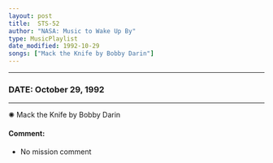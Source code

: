 ```yaml
---
layout: post
title:  STS-52
author: "NASA: Music to Wake Up By"
type: MusicPlaylist
date_modified: 1992-10-29
songs: ["Mack the Knife by Bobby Darin"]
---
```


----
### DATE: October 29, 1992
----
✺ Mack the Knife by Bobby Darin

#### Comment:
* No mission comment



<br/>
<center>
	<a target="_blank"
	   href="https://twitter.com/intent/tweet?hashtags=Space,NASA,Playlist,NASAWakeupCalls,SpaceProgram&text={{ page.author}}, '{{ page.songs.first }}' {{ page.title }}, {{ page.date | date: '%B %d, %Y' }}. {{ site.url }}{{ page.url }} @nasawakeupcalls">
	   <i class="fab fa-twitter" alt="Tweet this page" style="font-size: 1.3em;"></i>
	</a>
	&nbsp; 	<i class="fas fa-user-astronaut" style="font-size: 1.5em;"></i> &nbsp;
    <a type="amzn" search="'Mack the Knife by Bobby Darin'" category="popular music">
        <i class="fab fa-amazon" style="font-size: 1.3em;"></i>
    </a>
</center>
